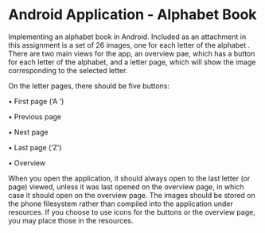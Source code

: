 # Android Application - Alphabet Book

Implementing an alphabet book in Android. Included as an attachment in this assignment is a set of 26 images, one for each letter of the alphabet . There are two main views for the app, an
overview pae, which has a button for each letter of the alphabet, and a letter page, which will show the image corresponding to the selected letter.

On the letter pages, there should be five buttons:

• First page (‘A ’)

• Previous page

• Next page

• Last page (‘Z’)

• Overview

When you open the application, it should always open to the last letter (or page) viewed, unless it was last opened on the overview page, in which case it should open on the overview page. The images should be stored on the phone filesystem rather than compiled into the application under resources. If you choose to use icons for the buttons or the overview page, you may place those in the resources.
